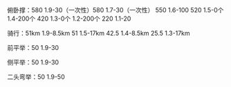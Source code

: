 俯卧撑：580
1.9-30（一次性）580
1.7-30（一次性） 550
1.6-100 520
1.5-0个
1.4-200个 420
1.3-0个
1.2-200个 220
1.1-20

骑行：51km
1.9-8.5km 51
1.5-17km 42.5
1.4-8.5km 25.5
1.3-17km

前平举：50
1.9-30

侧平举：50
1.9-30

二头弯举：50
1.9-50
